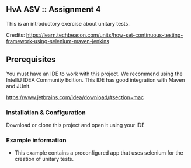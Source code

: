 ##  HvA ASV :: Assignment 4
This is an introductory exercise about unitary tests.

Credits: https://learn.techbeacon.com/units/how-set-continuous-testing-framework-using-selenium-maven-jenkins

## Prerequisites
You must have an IDE to work with this project. We recommend using the IntelliJ IDEA Community Edition. This IDE has good integration with Maven and JUnit.

https://www.jetbrains.com/idea/download/#section=mac

### Installation & Configuration

Download or clone this project and open it using your IDE

### Example information

- This example contains a preconfigured app that uses selenium for the creation of unitary tests.
